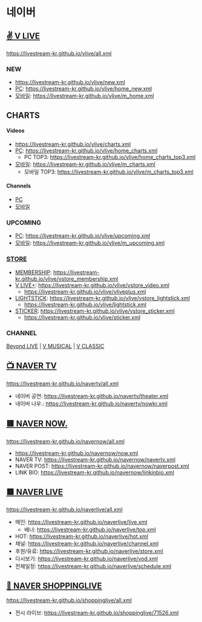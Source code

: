 # 네이버

## [✌ V LIVE](https://github.com/LIVESTREAM-KR/vlive)
https://livestream-kr.github.io/vlive/all.xml

### NEW
- https://livestream-kr.github.io/vlive/new.xml
- [PC](https://www.vlive.tv/home/new): https://livestream-kr.github.io/vlive/home_new.xml
- [모바일](https://m.vlive.tv/home): https://livestream-kr.github.io/vlive/m_home.xml

## CHARTS
#### Videos
- https://livestream-kr.github.io/vlive/charts.xml
- [PC](https://www.vlive.tv/home/chart?sub=VIDEO&period=HOUR_24&country=ALL): https://livestream-kr.github.io/vlive/home_charts.xml
   - PC TOP3: https://livestream-kr.github.io/vlive/home_charts_top3.xml
- [모바일](https://m.vlive.tv/chart?sub=VIDEO&period=HOUR_24&country=ALL): https://livestream-kr.github.io/vlive/m_charts.xml
   - 모바일 TOP3: https://livestream-kr.github.io/vlive/m_charts_top3.xml

#### Channels
- [PC](https://www.vlive.tv/home/chart?sub=CHANNEL&period=HOUR_24&country=ALL) 
- [모바일](https://m.vlive.tv/chart?sub=CHANNEL&period=HOUR_24&country=ALL)

### UPCOMING
- [PC](https://www.vlive.tv/upcoming): https://livestream-kr.github.io/vlive/upcoming.xml
- [모바일](https://m.vlive.tv/upcoming): https://livestream-kr.github.io/vlive/m_upcoming.xml

### [STORE](https://www.vlive.tv/vstore)
- [MEMBERSHIP](https://www.vlive.tv/vstore/membership): https://livestream-kr.github.io/vlive/vstore_membership.xml
- [V LIVE+](https://www.vlive.tv/vstore/video): https://livestream-kr.github.io/vlive/vstore_video.xml
  - https://livestream-kr.github.io/vlive/vliveplus.xml
- [LIGHTSTICK](https://www.vlive.tv/vstore/lightStick): https://livestream-kr.github.io/vlive/vstore_lightstick.xml
  - https://livestream-kr.github.io/vlive/lightstick.xml
- [STICKER](https://www.vlive.tv/vstore/sticker): https://livestream-kr.github.io/vlive/vstore_sticker.xml
  - https://livestream-kr.github.io/vlive/sticker.xml

### CHANNEL
[Beyond LIVE](https://github.com/LIVESTREAM-KR/vlive_beyond-live) | [V MUSICAL](https://github.com/LIVESTREAM-KR/vlive_vmusicial) | [V CLASSIC](https://github.com/LIVESTREAM-KR/vlive_vclassic)  


## [📺 NAVER TV](https://github.com/LIVESTREAM-KR/navertv)
https://livestream-kr.github.io/navertv/all.xml
- 네이버 공연: https://livestream-kr.github.io/navertv/theater.xml
- 네이버 나우.: https://livestream-kr.github.io/navertv/nowkr.xml

## [🟥 NAVER NOW.](https://github.com/LIVESTREAM-KR/navernow)
https://livestream-kr.github.io/navernow/all.xml
- https://livestream-kr.github.io/navernow/now.xml
- NAVER TV: https://livestream-kr.github.io/navernow/navertv.xml
- NAVER POST: https://livestream-kr.github.io/navernow/naverpost.xml
- LINK BIO: https://livestream-kr.github.io/navernow/linkinbio.xml

## [🟪 NAVER LIVE](https://github.com/LIVESTREAM-KR/naverlive)
https://livestream-kr.github.io/naverlive/all.xml
- 메인: https://livestream-kr.github.io/naverlive/live.xml
  - 배너: https://livestream-kr.github.io/naverlive/top.xml
- HOT: https://livestream-kr.github.io/naverlive/hot.xml
- 채널: https://livestream-kr.github.io/naverlive/channel.xml
- 후원/유료: https://livestream-kr.github.io/naverlive/store.xml
- 다시보기: https://livestream-kr.github.io/naverlive/vod.xml
- 전체일정: https://livestream-kr.github.io/naverlive/schedule.xml

## [🛒 NAVER SHOPPINGLIVE](https://github.com/LIVESTREAM-KR/shoppinglive)
https://livestream-kr.github.io/shoppinglive/all.xml
- 전시 라이브: https://livestream-kr.github.io/shoppinglive/71526.xml
